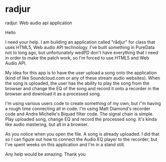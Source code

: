 # radjur
radjur. Web audio api application


Hello

I need your help. I am building an application called "rådjur" for class that uses HTML5, Web audio API technology. I've built something in PureData not to long ago, but unfortunately wedPD don't have everything that I need in order to make the patch work, so I'm forced to use HTML5 and Web Audio API. 

My idea for this app is to have the user upload a song onto the application (kind of like Soundcloud.com or any of these stream audio websites). When the song is uploaded, the user has the ability to play the song from the browser and change the EQ of the song and record it onto a recorder in the browser and download it as a processed song.  

I'm using various users code to create something of my own, but i"m having a rough time connecting all in code. I'm using Matt Diamond's recorder code and Andre Michelle's Biquad filter code. The signal chain is simple. Play uploaded song, change EQ and record the processed song. It's kinda like audio mastering, but all in a browser.

As you notice when you open the file. A song is already uploaded. I did that so I can figure out how to connect the Audio EQ player to the recorder, but I've spent weeks on this application and I'm in a stand still.

Any help would be amazing. 
Thank you
